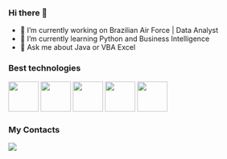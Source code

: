 ### Hi there 👋

- 🔭 I’m currently working on Brazilian Air Force | Data Analyst
- 🌱 I’m currently learning Python and Business Intelligence 
- 💬 Ask me about Java or VBA Excel

### Best technologies 
<div>
  <img src="https://cdn.jsdelivr.net/gh/devicons/devicon@latest/icons/java/java-original-wordmark.svg" width="60" /> 
  <img src="https://cdn.jsdelivr.net/gh/devicons/devicon@latest/icons/python/python-original-wordmark.svg" width="60" />
  <img src="https://cdn.jsdelivr.net/gh/devicons/devicon@latest/icons/html5/html5-plain-wordmark.svg"width="60"/> 
  <img src="https://cdn.jsdelivr.net/gh/devicons/devicon@latest/icons/css3/css3-plain-wordmark.svg" width="60" />
  <img src="https://cdn.jsdelivr.net/gh/devicons/devicon@latest/icons/nodejs/nodejs-original-wordmark.svg" width="60"/>             
</div>

### My Contacts 
<div>
  <a href="https://instagram.com/gabrielh.gil">
    <img src="https://img.shields.io/badge/Instagram-E4405F?style-for-the-badge&logo=instagram&logoColor-white"/>
</div>
